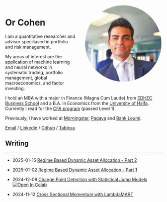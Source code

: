 <img alt="Or Cohen" src="/images/profile_photo.jpg" style="float: right; width: 250px; height: 250px; margin: 0 0 1em 2em; border-radius: 50%">

# Or Cohen

I am a quantitative researcher and advisor speciliased in portfolio and risk management. 

My areas of interest are the application of machine learning and neural networks in systematic trading, portfolio management, global macroeconomics, and factor investing.

I hold an MBA with a major in Finance (Magna Cum Laude) from [EDHEC Busniess School](https://www.edhec.edu/en) and a B.A. in Economics from the [University of Haifa](https://www.haifa.ac.il/?lang=en). Currently I read for the [CFA program](https://www.cfainstitute.org/programs/cfa-program) (passed Level 1). 

Previously, I have worked at [Morningstar](https://www.morningstar.com/), [Pagaya](pagaya.com) and [Bank Leumi](https://english.leumi.co.il/WnnnWn/Company_Profile/38044/). 

[Email](mailto:or.cohen@edhec.com) / [Linkedin](https://www.linkedin.com/in/or-cohen/) / [Github](https://github.com/Cohen-Or) / [Tableau](https://public.tableau.com/app/profile/or.cohen/vizzes)

## Writing
___

* 2025-01-15 [Regime Based Dynamic Asset Allocation - Part 2](/posts/rsaa2.md)

* 2025-01-02 [Regime Based Dynamic Asset Allocation - Part 1](/posts/rsaa1.md)
  
* 2024-12-08 <a href="/posts/sjm.html" style="display:inline;">Change Point Detection with Statistical Jump Models</a><a target="_blank" href="https://colab.research.google.com/github/Cohen-Or/cohen-or.github.io/blob/5e9b2b2276f58e5581d6bc6f58a0c00d4545ed38/notebooks/Statistical%20Jump%20Model%20Basics.ipynb" style="display:inline;"><img src="https://colab.research.google.com/assets/colab-badge.svg" alt="Open In Colab" style="display:inline;"/></a>

* 2024-11-12 [Cross Sectional Momentum with LambdaMART](/posts/csm.md)
